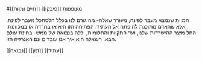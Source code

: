 #מעופפות 
[[פיבקו]]
[[חיים ומוות]]

המוות שנמצא מעבר לפינה, מעורר שאלה- מה גורם לנו בכלל הלסתכל מעבר לפינה. אלא שהאדם מתוכנת להיפתח אל העתיד. הפתיחה הזו היא או בחרדה או במכוונות. החל מיצר ההישרדות שלנו, ועד התקוות והחלומות,
וכלה בנבואה של ממש- בחינת עולם הבא.
השאלה היא איך אנו עובדים עם האנרגיה הזו.

[[נבואה]]
[[זמן]]
[[עתיד]]